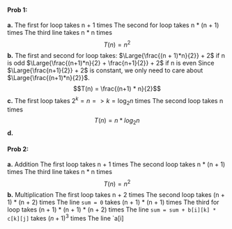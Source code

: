 #### Prob 1:

**a.**
The first for loop takes n + 1 times
The second for loop takes n * (n + 1) times
The third line takes n * n times
$$T(n) = n^2$$
**b.**
The first and second for loop takes:
$\Large{\frac{(n + 1)*n}{2}} + 2$ if n is odd
$\Large{\frac{(n+1)*n}{2} + \frac{n+1}{2}} + 2$ if n is even
Since $\Large{\frac{n+1}{2}} + 2$ is constant, we only need to care about $\Large{\frac{(n+1)*n}{2}}$.
$$T(n) = \frac{(n+1) * n}{2}$$ 
**c.**
The first loop takes $2^{k}= n => k = \log_2n$ times
The second loop takes n times
$$T(n) = n * log_2n$$
**d.**

#### Prob 2:
**a.** Addition
The first loop takes n + 1 times
The second loop takes n * (n + 1) times
The third line takes n * n times
$$T(n) = n^2$$
**b.** Multiplication
The first loop takes n + 2 times
The second loop takes (n + 1) * (n + 2) times
The line `sum = 0` takes (n + 1) * (n + 1) times
The third for loop takes (n + 1) * (n + 1) * (n + 2) times
The line `sum = sum + b[i][k] * c[k][j]` takes $(n + 1)^3$ times
The line `a[i]